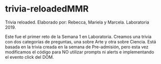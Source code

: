 # trivia-reloadedMMR
Trivia reloaded. Elaborado por: Rebecca, Mariela y Marcela. Laboratoria 2019.

Este fue el primer reto de la Semana 1 en Laboratoria. Creamos una trivia con dos categorías de preguntas, una sobre Arte y otra sobre Ciencia. Está basada en la trivia creada en la semana de Pre-admisión, pero esta vez modificamos el código para NO utilizar prompts ni alerts e implementando el evento click del DOM.
